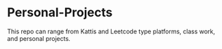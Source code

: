 # Personal-Projects
This repo can range from Kattis and Leetcode type platforms, class work, and personal projects. 
